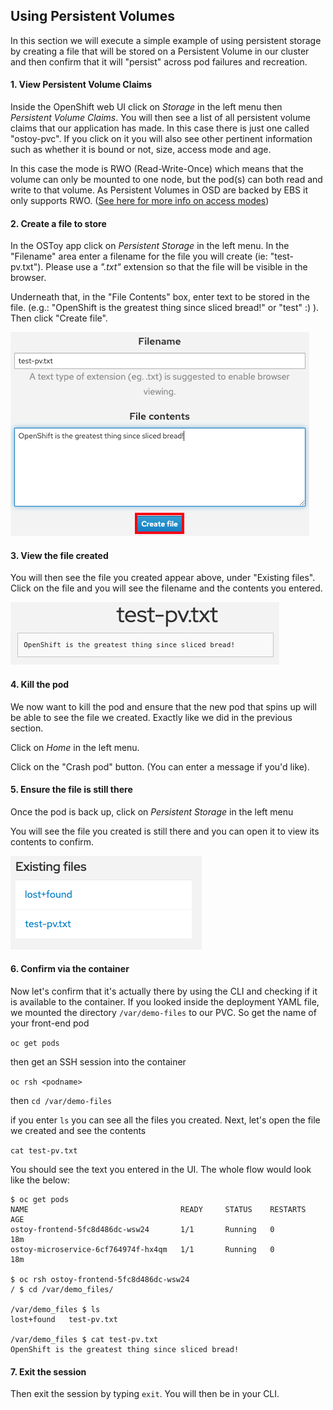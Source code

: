## Using Persistent Volumes

In this section we will execute a simple example of using persistent storage by creating a file that will be stored on a Persistent Volume in our cluster and then confirm that it will "persist" across pod failures and recreation.

#### 1. View Persistent Volume Claims
Inside the OpenShift web UI click on *Storage* in the left menu then *Persistent Volume Claims*. You will then see a list of all persistent volume claims that our application has made.  In this case there is just one called "ostoy-pvc".  If you click on it you will also see other pertinent information such as whether it is bound or not, size, access mode and age.  

In this case the mode is RWO (Read-Write-Once) which means that the volume can only be mounted to one node, but the pod(s) can both read and write to that volume.  As Persistent Volumes in OSD are backed by EBS it only supports RWO.  ([See here for more info on access modes](https://docs.openshift.com/dedicated/4/storage/understanding-persistent-storage.html#pv-access-modes_understanding-persistent-storage))

#### 2. Create a file to store
In the OSToy app click on *Persistent Storage* in the left menu.  In the "Filename" area enter a filename for the file you will create (ie: "test-pv.txt"). Please use a *".txt"* extension so that the file will be visible in the browser.

Underneath that, in the "File Contents" box, enter text to be stored in the file. (e.g.: "OpenShift is the greatest thing since sliced bread!" or "test" :) ).  Then click "Create file".

![Create File](images/6-ostoy-createfile.png)

#### 3. View the file created
You will then see the file you created appear above, under "Existing files".  Click on the file and you will see the filename and the contents you entered.

![View File](images/6-ostoy-viewfile.png)

#### 4. Kill the pod
We now want to kill the pod and ensure that the new pod that spins up will be able to see the file we created. Exactly like we did in the previous section. 

Click on *Home* in the left menu.

Click on the "Crash pod" button.  (You can enter a message if you'd like).

#### 5. Ensure the file is still there
Once the pod is back up, click on *Persistent Storage* in the left menu

You will see the file you created is still there and you can open it to view its contents to confirm.

![ExistingFile](images/6-ostoy-existingfile.png)

#### 6. Confirm via the container
Now let's confirm that it's actually there by using the CLI and checking if it is available to the container.  If you looked inside the deployment YAML file, we mounted the directory `/var/demo-files` to our PVC.  So get the name of your front-end pod

`oc get pods`

then get an SSH session into the container

`oc rsh <podname>`

then `cd /var/demo-files`

if you enter `ls` you can see all the files you created.  Next, let's open the file we created and see the contents

`cat test-pv.txt`

You should see the text you entered in the UI.  The whole flow would look like the below:

```shell
$ oc get pods
NAME                                  READY     STATUS    RESTARTS   AGE
ostoy-frontend-5fc8d486dc-wsw24       1/1       Running   0          18m
ostoy-microservice-6cf764974f-hx4qm   1/1       Running   0          18m

$ oc rsh ostoy-frontend-5fc8d486dc-wsw24
/ $ cd /var/demo_files/

/var/demo_files $ ls
lost+found   test-pv.txt

/var/demo_files $ cat test-pv.txt 
OpenShift is the greatest thing since sliced bread!
```
#### 7. Exit the session
Then exit the session by typing `exit`. You will then be in your CLI.
